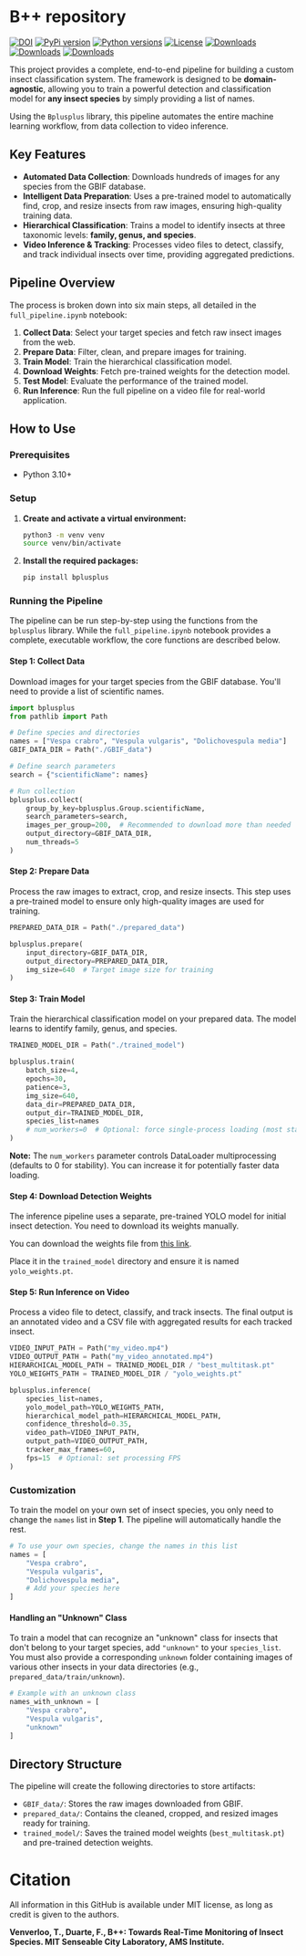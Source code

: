 # B++ repository

[![DOI](https://zenodo.org/badge/765250194.svg)](https://zenodo.org/badge/latestdoi/765250194) 
[![PyPi version](https://img.shields.io/pypi/v/bplusplus.svg)](https://pypi.org/project/bplusplus/)
[![Python versions](https://img.shields.io/pypi/pyversions/bplusplus.svg)](https://pypi.org/project/bplusplus/)
[![License](https://img.shields.io/pypi/l/bplusplus.svg)](https://pypi.org/project/bplusplus/)
[![Downloads](https://static.pepy.tech/badge/bplusplus)](https://pepy.tech/project/bplusplus)
[![Downloads](https://static.pepy.tech/badge/bplusplus/month)](https://pepy.tech/project/bplusplus)
[![Downloads](https://static.pepy.tech/badge/bplusplus/week)](https://pepy.tech/project/bplusplus)

This project provides a complete, end-to-end pipeline for building a custom insect classification system. The framework is designed to be **domain-agnostic**, allowing you to train a powerful detection and classification model for **any insect species** by simply providing a list of names.

Using the `Bplusplus` library, this pipeline automates the entire machine learning workflow, from data collection to video inference.

## Key Features

- **Automated Data Collection**: Downloads hundreds of images for any species from the GBIF database.
- **Intelligent Data Preparation**: Uses a pre-trained model to automatically find, crop, and resize insects from raw images, ensuring high-quality training data.
- **Hierarchical Classification**: Trains a model to identify insects at three taxonomic levels: **family, genus, and species**.
- **Video Inference & Tracking**: Processes video files to detect, classify, and track individual insects over time, providing aggregated predictions.
## Pipeline Overview

The process is broken down into six main steps, all detailed in the `full_pipeline.ipynb` notebook:

1.  **Collect Data**: Select your target species and fetch raw insect images from the web.
2.  **Prepare Data**: Filter, clean, and prepare images for training.
3.  **Train Model**: Train the hierarchical classification model.
4.  **Download Weights**: Fetch pre-trained weights for the detection model.
5.  **Test Model**: Evaluate the performance of the trained model.
6.  **Run Inference**: Run the full pipeline on a video file for real-world application.

## How to Use

### Prerequisites

- Python 3.10+

### Setup

1.  **Create and activate a virtual environment:**
    ```bash
    python3 -m venv venv
    source venv/bin/activate
    ```

2.  **Install the required packages:**
    ```bash
    pip install bplusplus
    ```

### Running the Pipeline

The pipeline can be run step-by-step using the functions from the `bplusplus` library. While the `full_pipeline.ipynb` notebook provides a complete, executable workflow, the core functions are described below.

#### Step 1: Collect Data
Download images for your target species from the GBIF database. You'll need to provide a list of scientific names.

```python
import bplusplus
from pathlib import Path

# Define species and directories
names = ["Vespa crabro", "Vespula vulgaris", "Dolichovespula media"]
GBIF_DATA_DIR = Path("./GBIF_data")

# Define search parameters
search = {"scientificName": names}

# Run collection
bplusplus.collect(
    group_by_key=bplusplus.Group.scientificName,
    search_parameters=search,
    images_per_group=200,  # Recommended to download more than needed
    output_directory=GBIF_DATA_DIR,
    num_threads=5
)
```

#### Step 2: Prepare Data
Process the raw images to extract, crop, and resize insects. This step uses a pre-trained model to ensure only high-quality images are used for training.

```python
PREPARED_DATA_DIR = Path("./prepared_data")

bplusplus.prepare(
    input_directory=GBIF_DATA_DIR,
    output_directory=PREPARED_DATA_DIR,
    img_size=640  # Target image size for training
)
```

#### Step 3: Train Model
Train the hierarchical classification model on your prepared data. The model learns to identify family, genus, and species.

```python
TRAINED_MODEL_DIR = Path("./trained_model")

bplusplus.train(
    batch_size=4,
    epochs=30,
    patience=3,
    img_size=640,
    data_dir=PREPARED_DATA_DIR,
    output_dir=TRAINED_MODEL_DIR,
    species_list=names
    # num_workers=0  # Optional: force single-process loading (most stable)
)
```

**Note:** The `num_workers` parameter controls DataLoader multiprocessing (defaults to 0 for stability). You can increase it for potentially faster data loading.

#### Step 4: Download Detection Weights
The inference pipeline uses a separate, pre-trained YOLO model for initial insect detection. You need to download its weights manually.

You can download the weights file from [this link](https://github.com/Tvenver/Bplusplus/releases/download/v1.2.3/v11small-generic.pt).

Place it in the `trained_model` directory and ensure it is named `yolo_weights.pt`.

#### Step 5: Run Inference on Video
Process a video file to detect, classify, and track insects. The final output is an annotated video and a CSV file with aggregated results for each tracked insect.

```python
VIDEO_INPUT_PATH = Path("my_video.mp4")
VIDEO_OUTPUT_PATH = Path("my_video_annotated.mp4")
HIERARCHICAL_MODEL_PATH = TRAINED_MODEL_DIR / "best_multitask.pt"
YOLO_WEIGHTS_PATH = TRAINED_MODEL_DIR / "yolo_weights.pt"

bplusplus.inference(
    species_list=names,
    yolo_model_path=YOLO_WEIGHTS_PATH,
    hierarchical_model_path=HIERARCHICAL_MODEL_PATH,
    confidence_threshold=0.35,
    video_path=VIDEO_INPUT_PATH,
    output_path=VIDEO_OUTPUT_PATH,
    tracker_max_frames=60,
    fps=15  # Optional: set processing FPS
)
```

### Customization

To train the model on your own set of insect species, you only need to change the `names` list in **Step 1**. The pipeline will automatically handle the rest.

```python
# To use your own species, change the names in this list
names = [
    "Vespa crabro",
    "Vespula vulgaris",
    "Dolichovespula media",
    # Add your species here
]
```

#### Handling an "Unknown" Class
To train a model that can recognize an "unknown" class for insects that don't belong to your target species, add `"unknown"` to your `species_list`. You must also provide a corresponding `unknown` folder containing images of various other insects in your data directories (e.g., `prepared_data/train/unknown`).

```python
# Example with an unknown class
names_with_unknown = [
    "Vespa crabro",
    "Vespula vulgaris",
    "unknown"
]
```

## Directory Structure

The pipeline will create the following directories to store artifacts:

- `GBIF_data/`: Stores the raw images downloaded from GBIF.
- `prepared_data/`: Contains the cleaned, cropped, and resized images ready for training.
- `trained_model/`: Saves the trained model weights (`best_multitask.pt`) and pre-trained detection weights.

# Citation

All information in this GitHub is available under MIT license, as long as credit is given to the authors.

**Venverloo, T., Duarte, F., B++: Towards Real-Time Monitoring of Insect Species. MIT Senseable City Laboratory, AMS Institute.**

